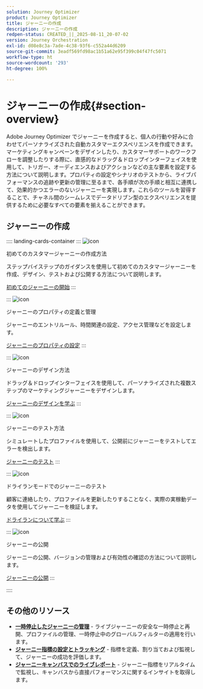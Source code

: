 ```yaml
---
solution: Journey Optimizer
product: Journey Optimizer
title: ジャーニーの作成
description: ジャーニーの作成
redpen-status: CREATED_||_2025-08-11_20-07-02
version: Journey Orchestration
exl-id: d08e8c3a-7ade-4c38-93f6-c552a44d6209
source-git-commit: 3eadf569fd98ac1b51a62e95f399c04f47fc5071
workflow-type: ht
source-wordcount: '293'
ht-degree: 100%

---
```


# ジャーニーの作成{#section-overview}

Adobe Journey Optimizer でジャーニーを作成すると、個人の行動や好みに合わせてパーソナライズされた自動カスタマーエクスペリエンスを作成できます。マーケティングキャンペーンをデザインしたり、カスタマーサポートのワークフローを調整したりする際に、直感的なドラッグ＆ドロップインターフェイスを使用して、トリガー、オーディエンスおよびアクションなどの主な要素を設定する方法について説明します。プロパティの設定やシナリオのテストから、ライブパフォーマンスの追跡や更新の管理に至るまで、各手順が次の手順と相互に連携して、効果的かつエラーのないジャーニーを実現します。これらのツールを習得することで、チャネル間のシームレスでデータドリブン型のエクスペリエンスを提供するために必要なすべての要素を揃えることができます。

## ジャーニーの作成

:::: landing-cards-container
:::
![icon](https://cdn.experienceleague.adobe.com/icons/circle-play.svg?lang=ja)

初めてのカスタマージャーニーの作成方法

ステップバイステップのガイダンスを使用して初めてのカスタマージャーニーを作成、デザイン、テストおよび公開する方法について説明します。

[初めてのジャーニーの開始](../using/building-journeys/journey-gs.md)
:::

:::
![icon](https://cdn.experienceleague.adobe.com/icons/gear.svg?lang=ja)

ジャーニーのプロパティの定義と管理

ジャーニーのエントリルール、時間関連の設定、アクセス管理などを設定します。

[ジャーニーのプロパティの設定](../using/building-journeys/journey-properties.md)
:::

:::
![icon](https://cdn.experienceleague.adobe.com/icons/puzzle-piece.svg?lang=ja)

ジャーニーのデザイン方法

ドラッグ＆ドロップインターフェイスを使用して、パーソナライズされた複数ステップのマーケティングジャーニーをデザインします。

[ジャーニーのデザインを学ぶ](../using/building-journeys/using-the-journey-designer.md)
:::

:::
![icon](https://cdn.experienceleague.adobe.com/icons/list-check.svg?lang=ja)

ジャーニーのテスト方法

シミュレートしたプロファイルを使用して、公開前にジャーニーをテストしてエラーを検出します。

[ジャーニーのテスト](../using/building-journeys/testing-the-journey.md)
:::

:::
![icon](https://cdn.experienceleague.adobe.com/icons/screwdriver-wrench.svg?lang=ja)

ドライランモードでのジャーニーのテスト

顧客に連絡したり、プロファイルを更新したりすることなく、実際の実稼動データを使用してジャーニーを検証します。

[ドライランについて学ぶ](../using/building-journeys/journey-dry-run.md)
:::

:::
![icon](https://cdn.experienceleague.adobe.com/icons/circle-play.svg?lang=ja)

ジャーニーの公開

ジャーニーの公開、バージョンの管理および有効性の確認の方法について説明します。

[ジャーニーの公開](../using/building-journeys/publishing-the-journey.md)
:::

::::


## その他のリソース

- **[一時停止したジャーニーの管理](../using/building-journeys/journey-pause.md)** - ライブジャーニーの安全な一時停止と再開、プロファイルの管理、一時停止中のグローバルフィルターの適用を行います。
- **[ジャーニー指標の設定とトラッキング](../using/building-journeys/success-metrics.md)** - 指標を定義、割り当ておよび監視して、ジャーニーの成功を評価します。
- **[ジャーニーキャンバスでのライブレポート](../using/building-journeys/report-journey.md)** - ジャーニー指標をリアルタイムで監視し、キャンバスから直接パフォーマンスに関するインサイトを取得します。
